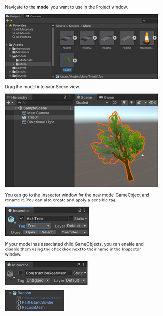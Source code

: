 Navigate to the **model** you want to use in the Project window. 

![The Project window with the Tree01 model highlighted from the project Assets.](images/tree-asset.png)

Drag the model into your Scene view. 

![The Scene view with the Tree01 model added.](images/tree-model.png)

You can go to the Inspector window for the new model GameObject and rename it. You can also create and apply a sensible tag. 

![The Inspector window for the new model GameObject. The model has been remnamed 'Ash Tree' and the tag has been updated to show 'Tree'.](images/tree-tag.png)

If your model has associated child GameObjects, you can enable and disable them using the checkbox next to their name in the Inspector window.

![The Raccoon child GameObject 'ConstructionGearMesh' in the Inspector window with the checkbox unchecked (disabled).](images/construction-disabled.png)

![The Raccoon GameObject ad child GameObjects in the Hierarchy window with the 'ConstructionGearMesh' child GameObject greyed out (disabled).](images/hierarchy-disabled.png)
